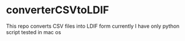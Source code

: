 # converterCSVtoLDIF
This repo converts CSV files into LDIF form
currently I have only python script tested in mac os
